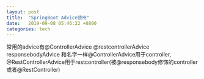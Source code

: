```yaml
---
layout: post
title:  "SpringBoot Advice使用"
date:   2019-09-08 05:46:22 +0800
categories: tech
---
```

常用的advice有@ControllerAdvice @restcontrollerAdvice
 responsebodyAdvice<T>
和名字一样@ControllerAdvice用于controller, @RestControllerAdvice用于restcontroller(被@responsebody修饰的controller或者@RestController)



